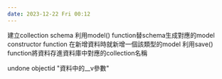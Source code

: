 ```yaml
---
date: 2023-12-22 Fri 00:12
---
```



建立collection schema
利用model() function替schema生成對應的model constructor function
在新增資料時就新增一個該類型的model
利用save() function將資料存進資料庫中對應的collection名稱


undone
objectid
"資料中的__v參數"
